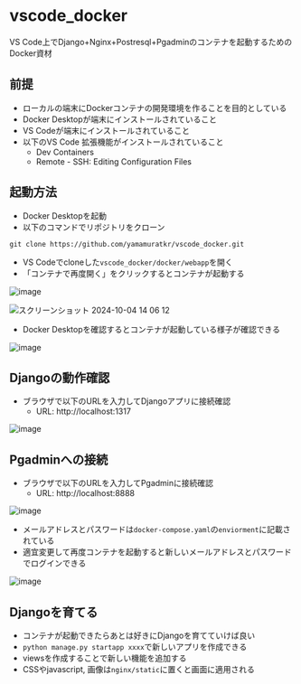 # vscode_docker
VS Code上でDjango+Nginx+Postresql+Pgadminのコンテナを起動するためのDocker資材

## 前提
- ローカルの端末にDockerコンテナの開発環境を作ることを目的としている
- Docker Desktopが端末にインストールされていること
- VS Codeが端末にインストールされていること
- 以下のVS Code 拡張機能がインストールされていること
  - Dev Containers
  - Remote - SSH: Editing Configuration Files

## 起動方法
- Docker Desktopを起動
- 以下のコマンドでリポジトリをクローン
```
git clone https://github.com/yamamuratkr/vscode_docker.git
```
- VS Codeでcloneした`vscode_docker/docker/webapp`を開く
- 「コンテナで再度開く」をクリックするとコンテナが起動する

![image](https://github.com/user-attachments/assets/af3de7e8-5aa4-4527-95c8-91bcc09cb3c2)

![スクリーンショット 2024-10-04 14 06 12](https://github.com/user-attachments/assets/66a44400-2242-4670-8442-be34e78cab94)

- Docker Desktopを確認するとコンテナが起動している様子が確認できる

![image](https://github.com/user-attachments/assets/35bfdb60-6508-42c4-83ad-97094262539c)

## Djangoの動作確認
- ブラウザで以下のURLを入力してDjangoアプリに接続確認
  - URL: http://localhost:1317

![image](https://github.com/user-attachments/assets/183fbc34-0e9e-4075-be2d-cc365200e97d)

## Pgadminへの接続
- ブラウザで以下のURLを入力してPgadminに接続確認
  - URL: http://localhost:8888

![image](https://github.com/user-attachments/assets/87e66625-75ea-4fda-ba42-b3726bb7614b)

- メールアドレスとパスワードは`docker-compose.yaml`の`enviorment`に記載されている
- 適宜変更して再度コンテナを起動すると新しいメールアドレスとパスワードでログインできる

![image](https://github.com/user-attachments/assets/e8653eea-4d07-459a-805d-b8424e57e707)

## Djangoを育てる
- コンテナが起動できたらあとは好きにDjangoを育てていけば良い
- `python manage.py startapp xxxx`で新しいアプリを作成できる
- viewsを作成することで新しい機能を追加する
- CSSやjavascript, 画像は`nginx/static`に置くと画面に適用される
